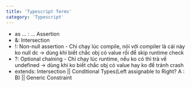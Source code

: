 ```yaml
---
title: 'Typescript Terms'
category: 'Typescript'
---
```


- as ... : ... Assertion
- &: Intersection
- !: Non-null assertion - Chỉ chạy lúc compile, nói với compiler là cái này ko null dc -> dùng khi biết chắc obj có value rồi để skip runtime check
- ?: Optional chaining - Chỉ chạy lúc runtime, nếu ko có thì trả về undefined -> dùng khi ko biết chắc obj có value hay ko để tránh crash
- extends: Intersection || Conditional Types(Left assignable to Right? A : B) || Generic Constraint
